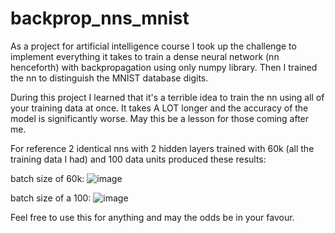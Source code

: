 # backprop_nns_mnist

As a project for artificial intelligence course I took up the challenge to implement everything it takes to train a dense neural network (nn henceforth) with backpropagation using only numpy library. Then I trained the nn to distinguish the MNIST database digits.

During this project I learned that it's a terrible idea to train the nn using all of your training data at once. It takes A LOT longer and the accuracy of the model is significantly worse. May this be a lesson for those coming after me.

For reference 2 identical nns with 2 hidden layers trained with 60k (all the training data I had) and 100 data units produced these results:

batch size of 60k:
![image](https://user-images.githubusercontent.com/59236770/173581226-24f75968-75f5-49ec-917d-7c70ac95d46b.png)

batch size of a 100:
![image](https://user-images.githubusercontent.com/59236770/173581367-f25a4eb1-c202-4e7a-b0ab-ab376a3c8221.png)

Feel free to use this for anything and may the odds be in your favour.
